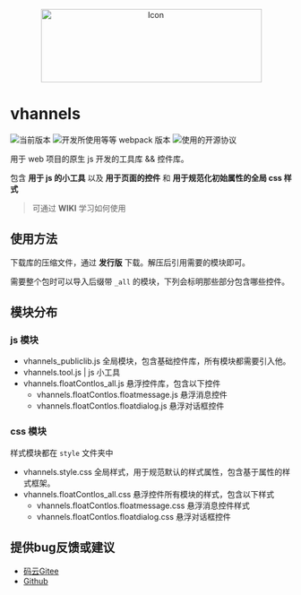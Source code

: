 <p align="center">
<img src="https://images.gitee.com/uploads/images/2020/1201/153538_5324cb8a_2071767.png" width="394" height="131" alt="Icon"/>

# vhannels
![](https://img.shields.io/badge/version-0.0.1-00b58a.svg "当前版本")
![](https://img.shields.io/badge/webpack-4.44.2+-2e93ff.svg "开发所使用等等 webpack 版本")
![](https://img.shields.io/badge/license-Apache%202.0-f27122.svg "使用的开源协议")

用于 web 项目的原生 js 开发的工具库 && 控件库。

包含 **用于 js 的小工具** 以及 **用于页面的控件** 和 **用于规范化初始属性的全局 css 样式**

> 可通过 **WIKI** 学习如何使用

## 使用方法
下载库的压缩文件，通过 **发行版** 下载。解压后引用需要的模块即可。

需要整个包时可以导入后缀带 `_all` 的模块，下列会标明那些部分包含哪些控件。

## 模块分布
### js 模块
- vhannels_publiclib.js 全局模块，包含基础控件库，所有模块都需要引入他。
- vhannels.tool.js | js 小工具
- vhannels.floatContlos_all.js 悬浮控件库，包含以下控件
    - vhannels.floatContlos.floatmessage.js 悬浮消息控件
    - vhannels.floatContlos.floatdialog.js 悬浮对话框控件

### css 模块
样式模块都在 `style` 文件夹中

- vhannels.style.css 全局样式，用于规范默认的样式属性，包含基于属性的样式框架。
- vhannels.floatContlos_all.css 悬浮控件所有模块的样式，包含以下样式
    - vhannels.floatContlos.floatmessage.css 悬浮消息控件样式
    - vhannels.floatContlos.floatdialog.css 悬浮对话框控件

## 提供bug反馈或建议
- [码云Gitee](https://gitee.com/fybug/vhannels)
- [Github](https://github.com/fybug/vhannels)